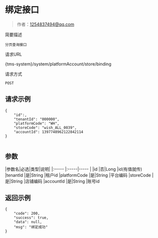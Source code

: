 # 绑定接口

> 作者：1254837494@qq.com

简要描述

    分页查询接口

请求URL

   {tms-system}/system/platformAccount/store/binding

请求方式

    POST
	
## 请求示例 

``` 
{
	"id":,
    "tenantId": "000000",
    "platformCode": "WH",
    "storeCode": "wish_ALL_0039",
    "accountId": 1397748962122842114
}
 
```

## 参数

|参数名|必选|类型|说明|
|:-----  |:-----|-----                  |
|id |否|Long   |id(有值就传)
|tenantId |是|String   |租户id
|platformCode |是|String   |平台编码
|storeCode |是|String   |店铺编码
|accountId |是|String   |账号id







## 返回示例 

``` 
{
    "code": 200,
    "success": true,
    "data": null,
    "msg": "绑定成功"
}
 
```